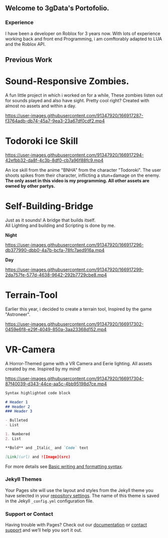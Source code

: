## Welcome to 3gData's Portofolio.

### Experience
I have been a developer on Roblox for 3 years now. With lots of experience working back and front end Programming, i am comftorably adapted to LUA and the Roblox API.

## Previous Work
# Sound-Responsive Zombies.
A fun little project in which i worked on for a while, These zombies listen out for sounds played and also have sight. Pretty cool right? Created with almost no assets and within a day.

https://user-images.githubusercontent.com/91347920/166917287-f3764adb-db74-45a7-9ea3-23a67df0cdf2.mp4

# Todoroki Ice Skill

https://user-images.githubusercontent.com/91347920/166917294-42efbb32-da8f-4c3b-8df0-cb7a96f88fc9.mp4

An ice skill from the anime "BNHA" from the character "Todoroki". The user shoots spikes from their character, inflicting a stun+damage on the enemy.\
**The only asset in this video is my programming. All other assets are owned by other partys.**

# Self-Building-Bridge
Just as it sounds! A bridge that builds itself.\
All Lighting and building and Scripting is done by me.

**Night**

https://user-images.githubusercontent.com/91347920/166917296-db377990-dbb0-4a7b-bcfa-78fc7aed916a.mp4

**Day**

https://user-images.githubusercontent.com/91347920/166917299-2da757fe-577d-4638-9642-292b7729cbe8.mp4

# Terrain-Tool
Earlier this year, i decided to create a terrain tool, Inspired by the game "Astroneer".

https://user-images.githubusercontent.com/91347920/166917302-0459e6f8-e29f-4049-850a-3aa23368d152.mp4

# VR-Camera
A Horror-Themed game with a VR Camera and Eerie lighting. All assets created by me. Inspired by my mind!

https://user-images.githubusercontent.com/91347920/166917304-87f40039-d343-44ce-aa5c-4bb95198d7ce.mp4

```markdown
Syntax highlighted code block

# Header 1
## Header 2
### Header 3

- Bulleted
- List

1. Numbered
2. List

**Bold** and _Italic_ and `Code` text

[Link](url) and ![Image](src)
```

For more details see [Basic writing and formatting syntax](https://docs.github.com/en/github/writing-on-github/getting-started-with-writing-and-formatting-on-github/basic-writing-and-formatting-syntax).

### Jekyll Themes

Your Pages site will use the layout and styles from the Jekyll theme you have selected in your [repository settings](https://github.com/3gData/3gData.github.io/settings/pages). The name of this theme is saved in the Jekyll `_config.yml` configuration file.

### Support or Contact

Having trouble with Pages? Check out our [documentation](https://docs.github.com/categories/github-pages-basics/) or [contact support](https://support.github.com/contact) and we’ll help you sort it out.
